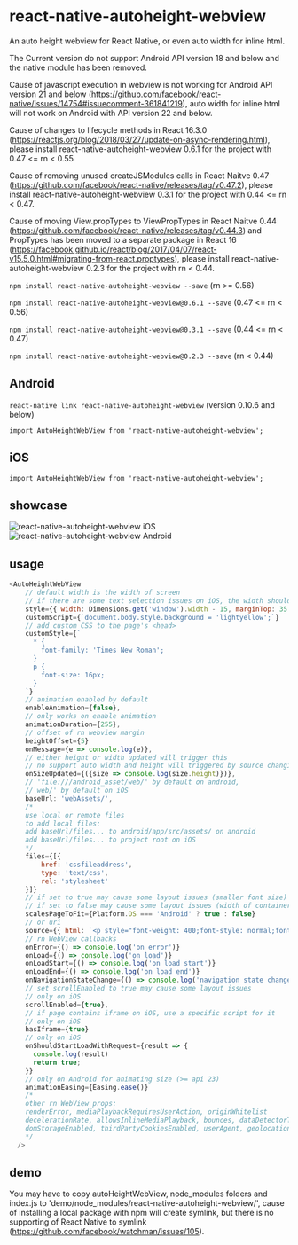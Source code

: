 # react-native-autoheight-webview
An auto height webview for React Native, or even auto width for inline html.

The Current version do not support Android API version 18 and below and the native module has been removed.

Cause of javascript execution in webview is not working for Android API version 21 and below (https://github.com/facebook/react-native/issues/14754#issuecomment-361841219), auto width for inline html will not work on Android with API version 22 and below.

Cause of changes to lifecycle methods in React 16.3.0 (https://reactjs.org/blog/2018/03/27/update-on-async-rendering.html), please install react-native-autoheight-webview 0.6.1 for the project with 0.47 <= rn < 0.55

Cause of removing unused createJSModules calls in React Naitve 0.47 (https://github.com/facebook/react-native/releases/tag/v0.47.2), please install react-native-autoheight-webview 0.3.1 for the project with 0.44 <= rn < 0.47.

Cause of moving View.propTypes to ViewPropTypes in React Naitve 0.44 (https://github.com/facebook/react-native/releases/tag/v0.44.3) and PropTypes has been moved to a separate package in React 16 (https://facebook.github.io/react/blog/2017/04/07/react-v15.5.0.html#migrating-from-react.proptypes), please install react-native-autoheight-webview 0.2.3 for the project with rn < 0.44.

`npm install react-native-autoheight-webview --save` (rn >= 0.56)

`npm install react-native-autoheight-webview@0.6.1 --save` (0.47 <= rn < 0.56)

`npm install react-native-autoheight-webview@0.3.1 --save` (0.44 <= rn < 0.47)

`npm install react-native-autoheight-webview@0.2.3 --save` (rn < 0.44)

## Android
`react-native link react-native-autoheight-webview` (version 0.10.6 and below)

`import AutoHeightWebView from 'react-native-autoheight-webview';`

## iOS
`import AutoHeightWebView from 'react-native-autoheight-webview';`

## showcase
![react-native-autoheight-webview iOS](https://media.giphy.com/media/eehXhFjneVqEUCzYip/giphy.gif)&nbsp;
![react-native-autoheight-webview Android](https://media.giphy.com/media/1yTcqipIfHbgNNfcEU/giphy.gif)

## usage

```javascript
<AutoHeightWebView
    // default width is the width of screen
    // if there are some text selection issues on iOS, the width should be reduced more than 15 and the marginTop should be added more than 35
    style={{ width: Dimensions.get('window').width - 15, marginTop: 35 }}
    customScript={`document.body.style.background = 'lightyellow';`}
    // add custom CSS to the page's <head>
    customStyle={`
      * {
        font-family: 'Times New Roman';
      }
      p {
        font-size: 16px;
      }
    `}
    // animation enabled by default
    enableAnimation={false},
    // only works on enable animation
    animationDuration={255},
    // offset of rn webview margin 
    heightOffset={5}
    onMessage={e => console.log(e)},
    // either height or width updated will trigger this
    // no support auto width and height will triggered by source changing only on android 5.1 or below version
    onSizeUpdated={({size => console.log(size.height)})},
    // 'file:///android_asset/web/' by default on android, 
    // web/' by default on iOS
    baseUrl: 'webAssets/',
    /* 
    use local or remote files
    to add local files: 
    add baseUrl/files... to android/app/src/assets/ on android
    add baseUrl/files... to project root on iOS
    */
    files={[{
        href: 'cssfileaddress',
        type: 'text/css',
        rel: 'stylesheet'
    }]}
    // if set to true may cause some layout issues (smaller font size) on iOS
    // if set to false may cause some layout issues (width of container will be than width of screen) on android
    scalesPageToFit={Platform.OS === 'Android' ? true : false}
    // or uri
    source={{ html: `<p style="font-weight: 400;font-style: normal;font-size: 21px;line-height: 1.58;letter-spacing: -.003em;">Tags are great for describing the essence of your story in a single word or phrase, but stories are rarely about a single thing. <span style="background-color: transparent !important;background-image: linear-gradient(to bottom, rgba(146, 249, 190, 1), rgba(146, 249, 190, 1));">If I pen a story about moving across the country to start a new job in a car with my husband, two cats, a dog, and a tarantula, I wouldn’t only tag the piece with “moving”. I’d also use the tags “pets”, “marriage”, “career change”, and “travel tips”.</span></p>` }}
    // rn WebView callbacks
    onError={() => console.log('on error')}
    onLoad={() => console.log('on load')}
    onLoadStart={() => console.log('on load start')}
    onLoadEnd={() => console.log('on load end')}
    onNavigationStateChange={() => console.log('navigation state changed')}
    // set scrollEnabled to true may cause some layout issues
    // only on iOS
    scrollEnabled={true},
    // if page contains iframe on iOS, use a specific script for it
    // only on iOS
    hasIframe={true}
    // only on iOS
    onShouldStartLoadWithRequest={result => {
      console.log(result)
      return true;
    }}
    // only on Android for animating size (>= api 23)
    animationEasing={Easing.ease()}
    /* 
    other rn WebView props:
    renderError, mediaPlaybackRequiresUserAction, originWhitelist
    decelerationRate, allowsInlineMediaPlayback, bounces, dataDetectorTypes on iOS
    domStorageEnabled, thirdPartyCookiesEnabled, userAgent, geolocationEnabled, allowUniversalAccessFromFileURLs, mixedContentMode on Android
    */
  />
```

## demo
You may have to copy autoHeightWebView, node_modules folders and index.js to 'demo/node_modules/react-native-autoheight-webview/', cause of installing a local package with npm will create symlink, but there is no supporting of React Native to symlink (https://github.com/facebook/watchman/issues/105).